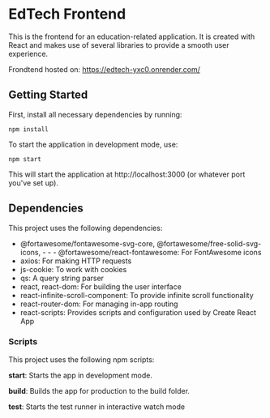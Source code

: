 # EdTech Frontend

This is the frontend for an education-related application. It is created with React and makes use of several libraries to provide a smooth user experience.

Frondtend hosted on: https://edtech-yxc0.onrender.com/

## Getting Started

First, install all necessary dependencies by running:

` npm install `

To start the application in development mode, use:

` npm start `

This will start the application at http://localhost:3000 (or whatever port you've set up).

## Dependencies

This project uses the following dependencies:

- @fortawesome/fontawesome-svg-core, @fortawesome/free-solid-svg-icons, - - - @fortawesome/react-fontawesome: For FontAwesome icons
- axios: For making HTTP requests
- js-cookie: To work with cookies
- qs: A query string parser
- react, react-dom: For building the user interface
- react-infinite-scroll-component: To provide infinite scroll functionality
- react-router-dom: For managing in-app routing
- react-scripts: Provides scripts and configuration used by Create React App

### Scripts
This project uses the following npm scripts:

**start**: Starts the app in development mode.

**build**: Builds the app for production to the build folder.

**test**: Starts the test runner in interactive watch mode

